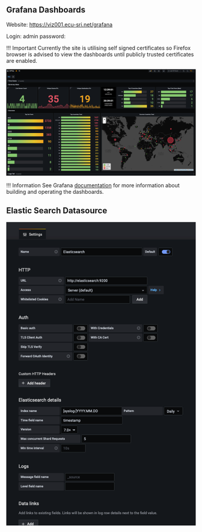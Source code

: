 
## Grafana Dashboards


Website: <https://viz001.ecu-sri.net/grafana>

Login: admin
password: <see keepass>

!!! Important
    Currently the site is utilising self signed certificates so Firefox browser is advised to view the  dashboards until publicly trusted certificates are enabled.


![Dashboard](img/dashboard.png)

!!! Information
    See Grafana [documentation](https://github.com/grafana/grafana) for more information about building and operating the dashboards.

## Elastic Search Datasource

![Elastic Datasource Settings](img/elastic_datasource.png)
